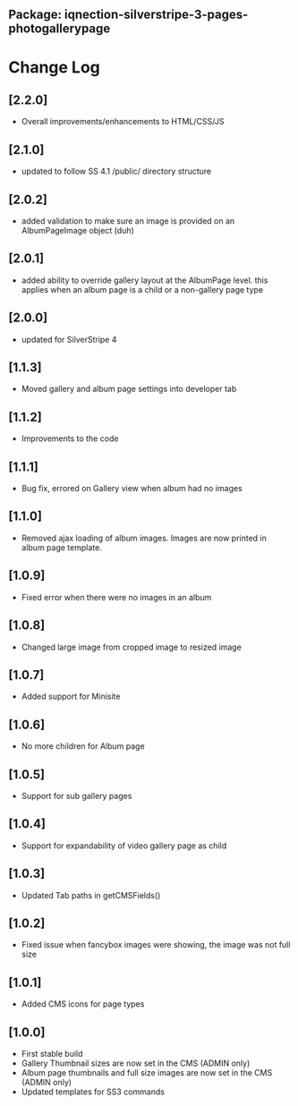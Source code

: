 ## Package: iqnection-silverstripe-3-pages-photogallerypage
# Change Log

## [2.2.0]
- Overall improvements/enhancements to HTML/CSS/JS

## [2.1.0]
- updated to follow SS 4.1 /public/ directory structure

## [2.0.2]
- added validation to make sure an image is provided on an AlbumPageImage object (duh)

## [2.0.1]
- added ability to override gallery layout at the AlbumPage level. this applies when an album page is a child or a non-gallery page type

## [2.0.0]
- updated for SilverStripe 4

## [1.1.3]
- Moved gallery and album page settings into developer tab

## [1.1.2]
- Improvements to the code

## [1.1.1]
- Bug fix, errored on Gallery view when album had no images

## [1.1.0]
- Removed ajax loading of album images. Images are now printed in album page template.

## [1.0.9]
- Fixed error when there were no images in an album

## [1.0.8]
- Changed large image from cropped image to resized image

## [1.0.7]
- Added support for Minisite

## [1.0.6]
- No more children for Album page

## [1.0.5]
- Support for sub gallery pages

## [1.0.4]
- Support for expandability of video gallery page as child

## [1.0.3]
- Updated Tab paths in getCMSFields()

## [1.0.2]
- Fixed issue when fancybox images were showing, the image was not full size

## [1.0.1]
- Added CMS icons for page types

## [1.0.0]
- First stable build
- Gallery Thumbnail sizes are now set in the CMS (ADMIN only)
- Album page thumbnails and full size images are now set in the CMS (ADMIN only)
- Updated templates for SS3 commands